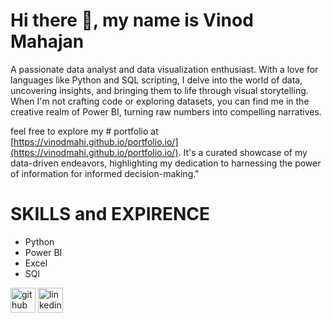 # Hi there 👋, my name is Vinod Mahajan

A passionate data analyst and data visualization enthusiast. With a love for languages like Python and SQL scripting, I delve into the world of data, uncovering insights, and bringing them to life through visual storytelling. When I'm not crafting code or exploring datasets, you can find me in the creative realm of Power BI, turning raw numbers into compelling narratives.
 
feel free to explore my # portfolio at [https://vinodmahi.github.io/portfolio.io/](https://vinodmahi.github.io/portfolio.io/). It's a curated showcase of my data-driven endeavors, highlighting my dedication to harnessing the power of information for informed decision-making."

# SKILLS and EXPIRENCE
* Python
* Power BI
* Excel
* SQl

  

[<img src='https://cdn.jsdelivr.net/npm/simple-icons@3.0.1/icons/github.svg' alt='github' height='40'>](https://github.com/vinodmahi)  [<img src='https://cdn.jsdelivr.net/npm/simple-icons@3.0.1/icons/linkedin.svg' alt='linkedin' height='40'>](https://www.linkedin.com/in/vinod-mahajanrs/)  

